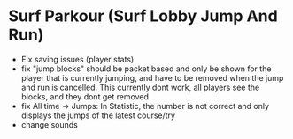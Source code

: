 # Surf Parkour (Surf Lobby Jump And Run)

- Fix saving issues (player stats)
- fix "jump blocks" should be packet based and only be shown for the player that is currently jumping, and have to be removed when the jump and run is cancelled. This currently dont work, all players see the blocks, and they dont get removed
- fix All time -> Jumps: In Statistic, the number is not correct and only displays the jumps of the latest course/try
- change sounds
